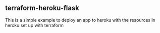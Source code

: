 ## terraform-heroku-flask

This is a simple example to deploy an app to heroku with the resources in heroku set up with terraform